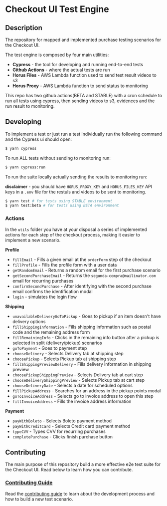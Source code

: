 # Checkout UI Test Engine

## Description

The repository for mapped and implemented purchase testing scenarios for the Checkout UI.

The test engine is composed by four main utilities:

- **Cypress** - the tool for developing and running end-to-end tests
- **Github Actions** - where the actual tests are run
- **Horus Files** - AWS Lambda function used to send test result videos to s3
- **Horus Proxy** - AWS Lambda function to send status to monitoring

This repo has two github actions(BETA and STABLE) with a cron schedule to run all tests using cypress, then sending videos to s3, evidences and the run result to monitoring.

## Developing

To implement a test or just run a test individually run the following command and the Cypress ui should open:

```sh
$ yarn cypress
```

To run ALL tests without sending to monitoring run:

```sh
$ yarn cypress:run
```

To run the suite locally actually sending the results to monitoring run:

**disclaimer** - you should have `HORUS_PROXY_KEY` and `HORUS_FILES_KEY` API keys in a `.env` file for the restuls and videos to be sent to monitoring.

```sh
$ yarn test # for tests using STABLE environment
$ yarn test:beta # for tests using BETA environment
```

### Actions

In the `utils` folder you have at your disposal a series of implemented actions for each step of the checkout process, making it easier to implement a new scenario.

**Profile**

- `fillEmail` - Fills a given email at the `orderForm` step of the checkout
- `fillProfile` - Fills the profile form with a user data
- `getRandomEmail` - Returns a random email for the first purchase scenario
- `getSecondPurchaseEmail` - Returns the `segunda-compra@mailinator.com` email for recurring purchases
- `confirmSecondPurchase` - After identifying with the second purchase email confirms the identification modal
- `login` - simulates the login flow

**Shipping**

- `unavailableDeliveryGoToPickup` - Goes to pickup if an item doesn't have delivery options
- `fillShippingInformation` - Fills shipping information such as postal code and the remaining address form
- `fillRemainingInfo` - Clicks in the remaining info button after a pickup is selected in split (delivery/pickup) scenarios
- `goToPayment` - Goes to payment step
- `chooseDelivery` - Selects Delivery tab at shipping step
- `choosePickup` - Selects Pickup tab at shipping step
- `fillShippingPreviewDelivery` - Fills delivery information in shipping preview
- `choosePickupShippingPreview` - Selects Delivery tab at cart step
- `chooseDeliveryShippingPreview` - Selects Pickup tab at cart step
- `chooseDeliveryDate` - Selects a date for scheduled options
- `fillPickupAddress` - Searches for an address in the pickup points modal
- `goToInvoiceAddress` - Selects go to invoice address to open this step
- `fillInvoiceAddress` - Fills the invoice address information

**Payment**

- `payWithBoleto` - Selects Boleto payment method
- `payWithCreditCard` - Selects Credit card payment method
- `typeCVV` - Types CVV for recurring purchases
- `completePurchase` - Clicks finish purchase button

## Contributing

The main purpose of this repository build a more effective e2e test suite for the Checkout UI. Read below to learn how you can contribute.

### [Contributing Guide](https://github.com/vtex/checkout-ui-tests/blob/master/CONTRIBUTING.md)

Read the [contributing guide](https://github.com/vtex/checkout-ui-tests/blob/master/CONTRIBUTING.md) to learn about the development process and how to build a new test scenario.
